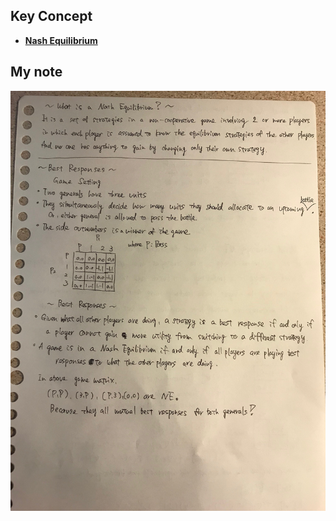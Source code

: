 ## Key Concept
- **[Nash Equilibrium](https://en.wikipedia.org/wiki/Nash_equilibrium)**

## My note
![image](https://github.com/Rowing0914/GameTheory_Python/blob/master/04_What_is_Nash_Eqiolibrium/images/01.JPG)